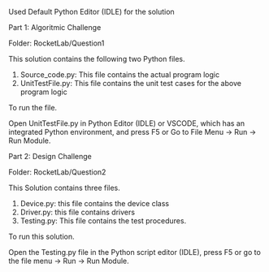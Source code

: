 Used Default Python Editor (IDLE) for the solution

Part 1: Algoritmic Challenge

Folder: RocketLab/Question1

This solution contains the following two Python files.

1. Source_code.py: This file contains the actual program logic
2. UnitTestFile.py: This file contains the unit test cases for the above program logic

To run the file.

Open UnitTestFile.py in Python Editor (IDLE) or VSCODE, which has an integrated Python environment, and press F5 or Go to File Menu -> Run -> Run Module.


Part 2: Design Challenge

Folder: RocketLab/Question2

This Solution contains three files.

1. Device.py: this file contains the device class
2. Driver.py: this file contains drivers
3. Testing.py: This file contains the test procedures.

To run this solution.

Open the Testing.py file in the Python script editor (IDLE), press F5 or go to the file menu -> Run -> Run Module.
